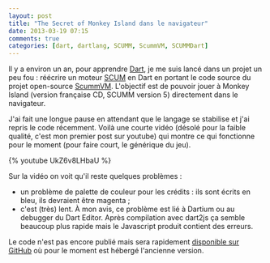 ```yaml
---
layout: post
title: "The Secret of Monkey Island dans le navigateur"
date: 2013-03-19 07:15
comments: true
categories: [dart, dartlang, SCUMM, ScummVM, SCUMMDart]
---
```


Il y a environ un an, pour apprendre [Dart](http://www.dartlang.org/), je me suis lancé dans un projet un peu fou : réécrire un moteur [SCUM](http://en.wikipedia.org/wiki/SCUMM) en Dart en portant le code source du projet open-source [ScummVM](https://github.com/scummvm/scummvm). L'objectif est de pouvoir jouer à Monkey Island (version française CD, SCUMM version 5) directement dans le navigateur.

J'ai fait une longue pause en attendant que le langage se stabilise et j'ai repris le code récemment. Voilà une courte vidéo (désolé pour la faible qualité, c'est mon premier post sur youtube) qui montre ce qui fonctionne pour le moment (pour faire court, le générique du jeu).

{% youtube UkZ6v8LHbaU %}

Sur la vidéo on voit qu'il reste quelques problèmes :

- un problème de palette de couleur pour les crédits : ils sont écrits en bleu, ils devraient être magenta ;
- c'est (très) lent. À mon avis, ce problème est lié à Dartium ou au debugger du Dart Editor. Après compilation avec dart2js ça semble beaucoup plus rapide mais le Javascript produit contient des erreurs.

Le code n'est pas encore publié mais sera rapidement [disponible sur GitHub](https://github.com/jcsirot/SCUMM-Dart) où pour le moment est hébergé l'ancienne version.
